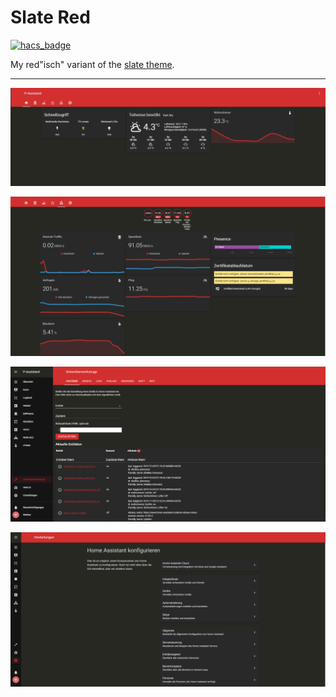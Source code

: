 # Slate Red

[![hacs_badge](https://img.shields.io/badge/HACS-Enabled-green.svg)](https://github.com/custom-components/hacs)

My red"isch" variant of the [slate theme](https://github.com/seangreen2/slate_theme).


---

![Lovelace](https://raw.githubusercontent.com/Poeschl/slate_red/master/assets/lovelace1.png)

![Lovelace](https://raw.githubusercontent.com/Poeschl/slate_red/master/assets/lovelace2.png)

![Lovelace](https://raw.githubusercontent.com/Poeschl/slate_red/master/assets/devtools.png)

![Lovelace](https://raw.githubusercontent.com/Poeschl/slate_red/master/assets/settings.png)

